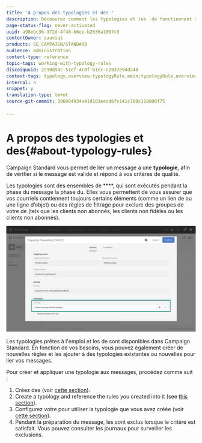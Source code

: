 ```yaml
---
title: 'A propos des typologies et des '
description: Découvrez comment les typologies et les  de fonctionnent dans  Adobe Campaign.
page-status-flag: never-activated
uuid: a98ebc36-172d-4f46-b6ee-b2636a1007c9
contentOwner: sauviat
products: SG_CAMPAIGN/STANDARD
audience: administration
content-type: reference
topic-tags: working-with-typology-rules
discoiquuid: 2590d94c-51ef-4c0f-b1ec-c2837e94da40
context-tags: typology,overview;typologyRule,main;typologyRule,overview
internal: n
snippet: y
translation-type: tm+mt
source-git-commit: 396084934a41d103eecd6fe141c700c118000f75

---
```



# A propos des typologies et des{#about-typology-rules}

Campaign Standard vous permet de lier un message à une **typologie**, afin de vérifier si le message est valide et répond à vos critères de qualité.

Les typologies sont des ensembles de ****, qui sont exécutés pendant la phase  du message  la phase du. Elles vous permettent de vous assurer que vos courriels contiennent toujours certains éléments (comme un lien de  ou une ligne d’objet) ou des règles de filtrage pour exclure des groupes de votre  de (tels que les clients non abonnés, les clients non fidèles ou les clients non abonnés).

![](assets/typology_messagelink.png)

Les typologies prêtes à l&#39;emploi et les  de sont disponibles dans Campaign Standard. En fonction de vos besoins, vous pouvez également créer de nouvelles règles et les ajouter à des typologies existantes ou nouvelles pour lier vos messages.

Pour créer et appliquer une typologie aux messages, procédez comme suit :

1. Créez des  (voir [cette section](../../sending/using/managing-typology-rules.md#creating-a-typology-rule)).
1. Create a typology and reference the rules you created into it (see [this section](../../sending/using/managing-typologies.md#creating-a-typology)).
1. Configurez votre  pour utiliser la typologie que vous avez créée (voir [cette section](../../sending/using/managing-typologies.md#applying-typologies-to-messages)).
1. Pendant la préparation du message, les  sont exclus lorsque le critère est satisfait. Vous pouvez consulter les journaux pour surveiller les exclusions.
